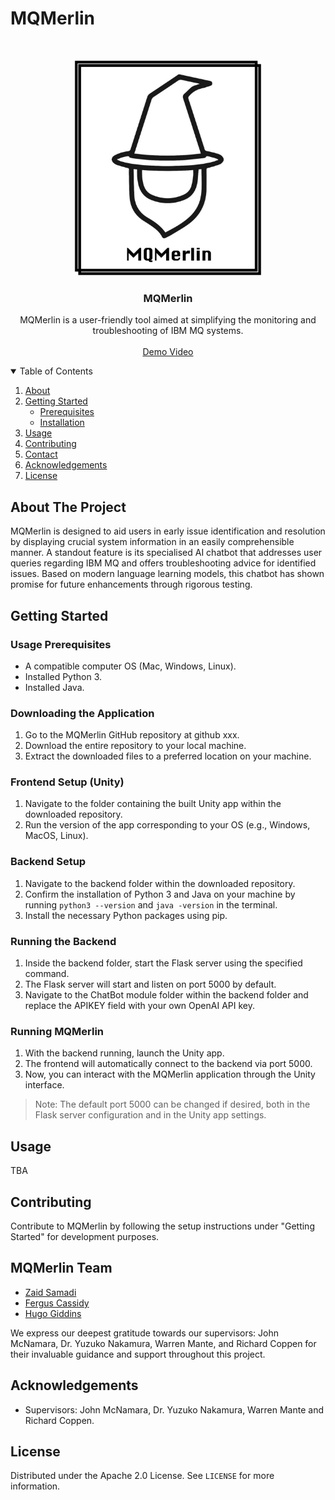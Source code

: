 # MQMerlin

<!-- PROJECT LOGO -->
<br />
<p align="center">
  <a href="https://github.com/MQMerlin/MQMerlin/">
    <img src="mqmerlin-logo.png" alt="Logo" width="300">
  </a>

  <h3 align="center">MQMerlin</h3>

  <p align="center">
    MQMerlin is a user-friendly tool aimed at simplifying the monitoring and troubleshooting of IBM MQ systems.
    <br />
    <br />
    <a href="https://www.youtube.com/watch?v=ttXFpTWPafs">Demo Video</a>
    
  
  </p>
</p>



<!-- TABLE OF CONTENTS -->
<details open="open">
  <summary>Table of Contents</summary>
  <ol>
    <li>
      <a href="#about-the-project">About</a>
    </li>
    <li>
      <a href="#getting-started">Getting Started</a>
      <ul>
        <li><a href="#Usage-Prerequisites">Prerequisites</a></li>
        <li><a href="#installation">Installation</a></li>
      </ul>
    </li>
    <li><a href="#usage">Usage</a></li>
    <li><a href="#contributing">Contributing</a></li>
    <li><a href="#MQMerlin-Team">Contact</a></li>
    <li><a href="#acknowledgements">Acknowledgements</a></li>
     <li><a href="#license">License</a></li>
  </ol>
</details>



<!-- ABOUT THE PROJECT -->
## About The Project

MQMerlin is designed to aid users in early issue identification and resolution by displaying crucial system information in an easily comprehensible manner. A standout feature is its specialised AI chatbot that addresses user queries regarding IBM MQ and offers troubleshooting advice for identified issues. Based on modern language learning models, this chatbot has shown promise for future enhancements through rigorous testing.



<!-- GETTING STARTED -->
## Getting Started

### Usage Prerequisites
- A compatible computer OS (Mac, Windows, Linux).
- Installed Python 3.
- Installed Java.

### Downloading the Application
1. Go to the MQMerlin GitHub repository at github xxx.
2. Download the entire repository to your local machine.
3. Extract the downloaded files to a preferred location on your machine.

### Frontend Setup (Unity)
1. Navigate to the folder containing the built Unity app within the downloaded repository.
2. Run the version of the app corresponding to your OS (e.g., Windows, MacOS, Linux).

### Backend Setup
1. Navigate to the backend folder within the downloaded repository.
2. Confirm the installation of Python 3 and Java on your machine by running `python3 --version` and `java -version` in the terminal.
3. Install the necessary Python packages using pip.

### Running the Backend
1. Inside the backend folder, start the Flask server using the specified command.
2. The Flask server will start and listen on port 5000 by default.
3. Navigate to the ChatBot module folder within the backend folder and replace the APIKEY field with your own OpenAI API key.

### Running MQMerlin
1. With the backend running, launch the Unity app.
2. The frontend will automatically connect to the backend via port 5000.
3. Now, you can interact with the MQMerlin application through the Unity interface.

>Note: The default port 5000 can be changed if desired, both in the Flask server configuration and in the Unity app settings.



<!-- USAGE -->
## Usage

TBA


<!-- CONTRIBUTING -->
## Contributing

Contribute to MQMerlin by following the setup instructions under "Getting Started" for development purposes.



<!-- CONTACT -->
## MQMerlin Team

- [Zaid Samadi](https://github.com/Zaid1120)
- [Fergus Cassidy](https://github.com/Fergus2299)
- [Hugo Giddins](https://github.com/Hgiddins)

We express our deepest gratitude towards our supervisors: John McNamara, Dr. Yuzuko Nakamura, Warren Mante, and Richard Coppen for their invaluable guidance and support throughout this project.


<!-- ACKNOWLEDGEMENTS -->
## Acknowledgements

- Supervisors: John McNamara, Dr. Yuzuko Nakamura, Warren Mante and Richard Coppen.


<!-- LICENSE -->
## License

Distributed under the Apache 2.0 License. See `LICENSE` for more information.

